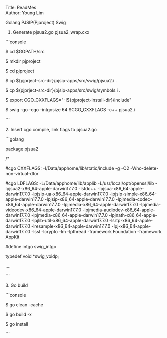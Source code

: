 Title: ReadMes  
Author: Young Lim

Golang PJSIP(Pjproject) Swig

1. Generate pjsua2.go pjsua2\_wrap.cxx

\`\`\`console

$ cd $GOPATH/src

$ mkdir pjproject

$ cd pjproject

$ cp $\{pjprject-src-dir\}/pjsip-apps/src/swig/pjsua2.i .

$ cp $\{pjprject-src-dir\}/pjsip-apps/src/swig/symbols.i .

$ export CGO\_CXXFLAGS="-I$\{pjproject-install-dir\}/include"

$ swig -go -cgo -intgosize 64 $CGO\_CXXFLAGS -c++ pjsua2.i

\`\`\`

2\. Insert cgo compile, link flags to pjsua2.go

\`\`\`golang

package pjsua2

/\*

\#cgo CXXFLAGS: -I/Data/apphome/lib/static/include -g -O2 -Wno-delete-non-virtual-dtor

\#cgo LDFLAGS: -L/Data/apphome/lib/applib -L/usr/local/opt/openssl/lib -lpjsua2-x86\_64-apple-darwin17.7.0 -lstdc++ -lpjsua-x86\_64-apple-darwin17.7.0 -lpjsip-ua-x86\_64-apple-darwin17.7.0 -lpjsip-simple-x86\_64-apple-darwin17.7.0 -lpjsip-x86\_64-apple-darwin17.7.0 -lpjmedia-codec-x86\_64-apple-darwin17.7.0 -lpjmedia-x86\_64-apple-darwin17.7.0 -lpjmedia-videodev-x86\_64-apple-darwin17.7.0 -lpjmedia-audiodev-x86\_64-apple-darwin17.7.0 -lpjmedia-x86\_64-apple-darwin17.7.0 -lpjnath-x86\_64-apple-darwin17.7.0 -lpjlib-util-x86\_64-apple-darwin17.7.0 -lsrtp-x86\_64-apple-darwin17.7.0 -lresample-x86\_64-apple-darwin17.7.0 -lpj-x86\_64-apple-darwin17.7.0 -lssl -lcrypto -lm -lpthread -framework Foundation -framework AppKit

\#define intgo swig\_intgo

typedef void \*swig\_voidp;

....

\`\`\`

3\. Go build

\`\`\`console

$ go clean -cache

$ go build -x

$ go install

\`\`\`